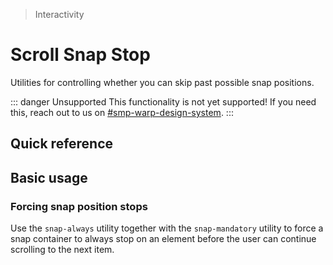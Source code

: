 > Interactivity

# Scroll Snap Stop

Utilities for controlling whether you can skip past possible snap positions.

::: danger Unsupported
This functionality is not yet supported! If you need this, reach out to us on [#smp-warp-design-system](https://sch-chat.slack.com/archives/C04P0GYTHPV).
:::

## Quick reference

<qr-table />

## Basic usage

### Forcing snap position stops
Use the `snap-always` utility together with the `snap-mandatory` utility to force a snap container to always stop on an element before the user can continue scrolling to the next item.